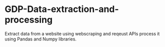 # GDP-Data-extraction-and-processing
Extract data from a website using webscraping and reqeust APIs process it using Pandas and Numpy libraries.
